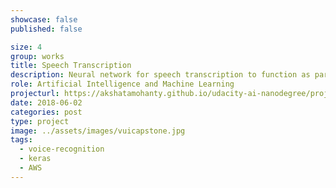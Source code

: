 ```yaml
---
showcase: false
published: false

size: 4
group: works
title: Speech Transcription
description: Neural network for speech transcription to function as part of an end-to-end automatic speech recognition (ASR) pipeline
role: Artificial Intelligence and Machine Learning
projecturl: https://akshatamohanty.github.io/udacity-ai-nanodegree/project-07-vui-capstone/vui_notebook.html
date: 2018-06-02
categories: post
type: project
image: ../assets/images/vuicapstone.jpg
tags:
  - voice-recognition
  - keras
  - AWS
---
```

